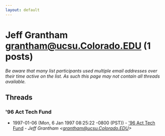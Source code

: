 ```yaml
---
layout: default
---
```


# Jeff Grantham <grantham@ucsu.Colorado.EDU> (1 posts)

_Be aware that many list participants used multiple email addresses over their time active on the list. As such this page may not contain all threads available._

## Threads

### '96 Act Tech Fund
+ 1997-01-06 (Mon, 6 Jan 1997 08:25:22 -0800 (PST)) - ['96 Act Tech Fund](/archive/1997/01/5041cdece3dc85be08362e3e3e93019e6ff06d00d6306158f07b4a9217c5311c) - _Jeff Grantham \<grantham@ucsu.Colorado.EDU\>_

